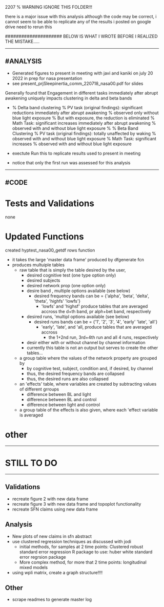 2207 % WARNING IGNORE THIS FOLDER!!!


there is a major issue with this analysis
although the code may be correct, i cannot seem to be able to replicate any of the results i posted on google drive
need to rerun this


#####################
BELOW IS WHAT I WROTE BEFORE I REALIZED THE MISTAKE.....

----------
#ANALYSIS
----------
- Generated figures to present in meeting with javi and kaniki on july 20 2022 in prep for nasa presentation
- see present_prjSleepinertia_comm_220718_nasa00.pdf for slides

Generally found that Engagement in different tasks immediately after abrupt awakening uniquely impacts clustering in delta and beta bands 
- % Delta band clustering
%   PV task (original findings): significant reductions immediately after abrupt awakening 
%       observed only without blue light exposure
%       But with exposure, the reduction is eliminated
%   Math Task: significant increases  immediately after abrupt awakening
%       observed with and without blue light exposure
% 
% Beta Band Clustering
%   PV task (original findings): totally unaffected by waking 
%       observed with and without blue light exposure
%   Math Task: significant increases 
%   observed with and without blue light exposure

- exectute Run this to replicate results used to present in meeting 
- notice that only the first run was assessed for this analysis
------------------------------
#CODE 
------------------------------

# Tests and Validations
none

# Updated Functions
created hyptest_nasa00_getdf rows function
- it takes the large 'master data frame' produced by dfgenerate fcn 
- produces multuiple tables
    - raw table that is simply the table desired by the user, 
        - desired cognitive test (one type option only)
        - desired subjects
        - desired network prop (one option only)
        - desire band , multiple options available (see below)
            - desired frequency bands can be = {'alpha', 'beta', 'delta', 'theta', 'highfs' 'lowfs'}
                - 'lowfs' and 'highsf' produce tables that are averaged accross the d+th band, pr alph+bet band, respectively
        - desired runs, 'multipl options available (see below)
            - desired runs bands can be = {'1', '2', '3', '4', 'early' 'late', 'all'}
                - 'early', 'late', and 'all, produce tables that are averaged accross 
                    - the 1+2nd run, 3rd+4th run and all 4 runs, respectively            
        - desir either with or without channel by channel information 
        - currently this table is not an output but serves to create the other tables...
    - a group table where the values of the network property are grouped by
        - by cognitive test, subject, condition and, if desired, by channel 
        - thus, the desired frequency bands are collapsed
        - thus, the desired runs are also collapsed
    - an 'effects' table, where variables are created by subtracting values of different grroups
        - difference between BL and light
        - difference between BL and control
        - difference between light and control
    - a group table of the effects is also given, where each 'effect variable is averaged





# other


------------------------------
# STILL TO DO
------------------------------
## Validations
- recreate figure 2 with new data frame
- recreate figure 3 with new data frame and topoplot functionality
- recreate SFN claims using new data frame


## Analysis
- New plots of new claims in sfn abstract
- use clustered regression techniques as discussed with jodi
    - initial methods, for samples at 2 time points: Clustered robust standard error regression
        R package to use: huber white standard error regrsion package
    - More complex method, for more that 2 time points: longitudinal mixed models
- using wpli matrix, create a graph structure!!!!

## Other
- scrape readmes to generate master log
